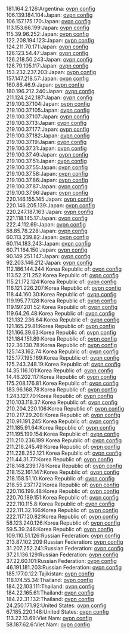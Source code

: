 181.164.2.126:Argentina: [ovpn config](vpn/181_164_2_126.ovpn)  
106.139.184.104:Japan: [ovpn config](vpn/106_139_184_104.ovpn)  
106.157.175.170:Japan: [ovpn config](vpn/106_157_175_170.ovpn)  
113.153.66.199:Japan: [ovpn config](vpn/113_153_66_199.ovpn)  
115.39.96.252:Japan: [ovpn config](vpn/115_39_96_252.ovpn)  
122.208.194.123:Japan: [ovpn config](vpn/122_208_194_123.ovpn)  
124.211.70.171:Japan: [ovpn config](vpn/124_211_70_171.ovpn)  
126.123.54.47:Japan: [ovpn config](vpn/126_123_54_47.ovpn)  
126.218.50.243:Japan: [ovpn config](vpn/126_218_50_243.ovpn)  
126.79.105.117:Japan: [ovpn config](vpn/126_79_105_117.ovpn)  
153.232.237.203:Japan: [ovpn config](vpn/153_232_237_203.ovpn)  
157.147.218.57:Japan: [ovpn config](vpn/157_147_218_57.ovpn)  
160.86.46.9:Japan: [ovpn config](vpn/160_86_46_9.ovpn)  
180.196.212.240:Japan: [ovpn config](vpn/180_196_212_240.ovpn)  
211.124.242.187:Japan: [ovpn config](vpn/211_124_242_187.ovpn)  
219.100.37.104:Japan: [ovpn config](vpn/219_100_37_104.ovpn)  
219.100.37.105:Japan: [ovpn config](vpn/219_100_37_105.ovpn)  
219.100.37.107:Japan: [ovpn config](vpn/219_100_37_107.ovpn)  
219.100.37.13:Japan: [ovpn config](vpn/219_100_37_13.ovpn)  
219.100.37.177:Japan: [ovpn config](vpn/219_100_37_177.ovpn)  
219.100.37.182:Japan: [ovpn config](vpn/219_100_37_182.ovpn)  
219.100.37.19:Japan: [ovpn config](vpn/219_100_37_19.ovpn)  
219.100.37.31:Japan: [ovpn config](vpn/219_100_37_31.ovpn)  
219.100.37.49:Japan: [ovpn config](vpn/219_100_37_49.ovpn)  
219.100.37.51:Japan: [ovpn config](vpn/219_100_37_51.ovpn)  
219.100.37.55:Japan: [ovpn config](vpn/219_100_37_55.ovpn)  
219.100.37.58:Japan: [ovpn config](vpn/219_100_37_58.ovpn)  
219.100.37.86:Japan: [ovpn config](vpn/219_100_37_86.ovpn)  
219.100.37.87:Japan: [ovpn config](vpn/219_100_37_87.ovpn)  
219.100.37.96:Japan: [ovpn config](vpn/219_100_37_96.ovpn)  
220.146.155.145:Japan: [ovpn config](vpn/220_146_155_145.ovpn)  
220.146.205.139:Japan: [ovpn config](vpn/220_146_205_139.ovpn)  
220.247.187.163:Japan: [ovpn config](vpn/220_247_187_163.ovpn)  
221.118.145.17:Japan: [ovpn config](vpn/221_118_145_17.ovpn)  
222.4.112.69:Japan: [ovpn config](vpn/222_4_112_69.ovpn)  
58.85.78.228:Japan: [ovpn config](vpn/58_85_78_228.ovpn)  
60.113.239.82:Japan: [ovpn config](vpn/60_113_239_82.ovpn)  
60.114.183.243:Japan: [ovpn config](vpn/60_114_183_243.ovpn)  
60.71.164.150:Japan: [ovpn config](vpn/60_71_164_150.ovpn)  
90.149.251.147:Japan: [ovpn config](vpn/90_149_251_147.ovpn)  
92.203.146.212:Japan: [ovpn config](vpn/92_203_146_212.ovpn)  
112.186.144.244:Korea Republic of: [ovpn config](vpn/112_186_144_244.ovpn)  
113.52.211.252:Korea Republic of: [ovpn config](vpn/113_52_211_252.ovpn)  
115.21.172.124:Korea Republic of: [ovpn config](vpn/115_21_172_124.ovpn)  
116.121.226.207:Korea Republic of: [ovpn config](vpn/116_121_226_207.ovpn)  
118.44.160.30:Korea Republic of: [ovpn config](vpn/118_44_160_30.ovpn)  
119.195.77.128:Korea Republic of: [ovpn config](vpn/119_195_77_128.ovpn)  
119.197.201.52:Korea Republic of: [ovpn config](vpn/119_197_201_52.ovpn)  
119.64.26.48:Korea Republic of: [ovpn config](vpn/119_64_26_48.ovpn)  
121.132.236.64:Korea Republic of: [ovpn config](vpn/121_132_236_64.ovpn)  
121.165.29.81:Korea Republic of: [ovpn config](vpn/121_165_29_81.ovpn)  
121.166.39.63:Korea Republic of: [ovpn config](vpn/121_166_39_63.ovpn)  
121.184.151.89:Korea Republic of: [ovpn config](vpn/121_184_151_89.ovpn)  
122.36.130.78:Korea Republic of: [ovpn config](vpn/122_36_130_78.ovpn)  
125.143.162.74:Korea Republic of: [ovpn config](vpn/125_143_162_74.ovpn)  
125.177.195.169:Korea Republic of: [ovpn config](vpn/125_177_195_169.ovpn)  
125.243.248.19:Korea Republic of: [ovpn config](vpn/125_243_248_19.ovpn)  
14.35.116.101:Korea Republic of: [ovpn config](vpn/14_35_116_101.ovpn)  
14.46.202.117:Korea Republic of: [ovpn config](vpn/14_46_202_117.ovpn)  
175.208.176.81:Korea Republic of: [ovpn config](vpn/175_208_176_81.ovpn)  
183.96.168.78:Korea Republic of: [ovpn config](vpn/183_96_168_78.ovpn)  
1.243.127.70:Korea Republic of: [ovpn config](vpn/1_243_127_70.ovpn)  
210.103.118.37:Korea Republic of: [ovpn config](vpn/210_103_118_37.ovpn)  
210.204.220.106:Korea Republic of: [ovpn config](vpn/210_204_220_106.ovpn)  
210.217.29.208:Korea Republic of: [ovpn config](vpn/210_217_29_208.ovpn)  
210.91.191.245:Korea Republic of: [ovpn config](vpn/210_91_191_245.ovpn)  
211.185.91.64:Korea Republic of: [ovpn config](vpn/211_185_91_64.ovpn)  
211.195.199.154:Korea Republic of: [ovpn config](vpn/211_195_199_154.ovpn)  
211.210.236.199:Korea Republic of: [ovpn config](vpn/211_210_236_199.ovpn)  
211.216.245.49:Korea Republic of: [ovpn config](vpn/211_216_245_49.ovpn)  
211.228.252.121:Korea Republic of: [ovpn config](vpn/211_228_252_121.ovpn)  
211.44.31.77:Korea Republic of: [ovpn config](vpn/211_44_31_77.ovpn)  
218.148.239.178:Korea Republic of: [ovpn config](vpn/218_148_239_178.ovpn)  
218.152.161.147:Korea Republic of: [ovpn config](vpn/218_152_161_147.ovpn)  
218.158.51.10:Korea Republic of: [ovpn config](vpn/218_158_51_10.ovpn)  
218.55.237.172:Korea Republic of: [ovpn config](vpn/218_55_237_172.ovpn)  
220.116.199.48:Korea Republic of: [ovpn config](vpn/220_116_199_48.ovpn)  
220.70.189.151:Korea Republic of: [ovpn config](vpn/220_70_189_151.ovpn)  
222.110.115.8:Korea Republic of: [ovpn config](vpn/222_110_115_8.ovpn)  
222.111.32.166:Korea Republic of: [ovpn config](vpn/222_111_32_166.ovpn)  
222.117.120.82:Korea Republic of: [ovpn config](vpn/222_117_120_82.ovpn)  
58.123.240.126:Korea Republic of: [ovpn config](vpn/58_123_240_126.ovpn)  
59.5.39.246:Korea Republic of: [ovpn config](vpn/59_5_39_246.ovpn)  
109.110.51.126:Russian Federation: [ovpn config](vpn/109_110_51_126.ovpn)  
213.87.102.209:Russian Federation: [ovpn config](vpn/213_87_102_209.ovpn)  
31.207.252.241:Russian Federation: [ovpn config](vpn/31_207_252_241.ovpn)  
37.21.136.129:Russian Federation: [ovpn config](vpn/37_21_136_129.ovpn)  
37.22.60.101:Russian Federation: [ovpn config](vpn/37_22_60_101.ovpn)  
46.191.181.203:Russian Federation: [ovpn config](vpn/46_191_181_203.ovpn)  
185.177.0.122:Tajikistan: [ovpn config](vpn/185_177_0_122.ovpn)  
118.174.55.34:Thailand: [ovpn config](vpn/118_174_55_34.ovpn)  
184.22.103.111:Thailand: [ovpn config](vpn/184_22_103_111.ovpn)  
184.22.165.61:Thailand: [ovpn config](vpn/184_22_165_61.ovpn)  
184.22.31.132:Thailand: [ovpn config](vpn/184_22_31_132.ovpn)  
24.250.171.92:United States: [ovpn config](vpn/24_250_171_92.ovpn)  
67.185.220.148:United States: [ovpn config](vpn/67_185_220_148.ovpn)  
113.22.13.69:Viet Nam: [ovpn config](vpn/113_22_13_69.ovpn)  
58.187.62.6:Viet Nam: [ovpn config](vpn/58_187_62_6.ovpn)  
